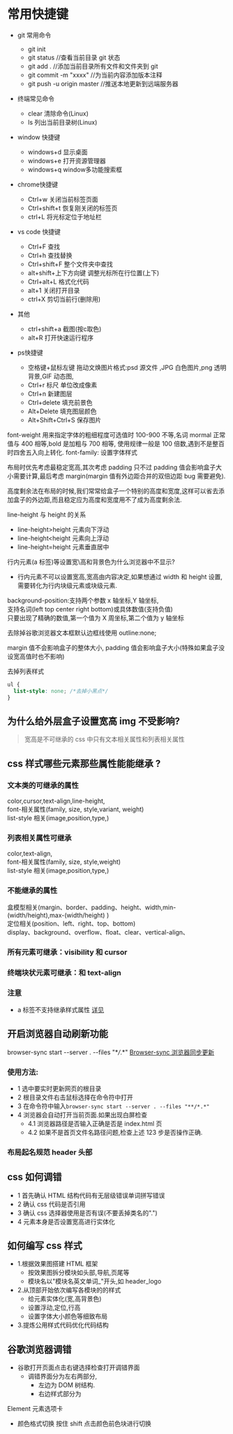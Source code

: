 # 常用快捷键
* git 常用命令
  * git init
  * git status //查看当前目录 git 状态
  * git add . //添加当前目录所有文件和文件夹到 git
  * git commit -m "xxxx" //为当前内容添加版本注释
  * git push -u origin master //推送本地更新到远端服务器

* 终端常见命令
  * clear 清除命令(Linux)
  * ls 列出当前目录树(Linux)
* window 快捷键
  * windows+d 显示桌面
  * windows+e 打开资源管理器
  * windows+q window多功能搜索框
* chrome快捷键
  * Ctrl+w 关闭当前标签页面
  * Ctrl+shift+t 恢复刚关闭的标签页
  * ctrl+L 将光标定位于地址栏
* vs code 快捷键
  * Ctrl+F 查找
  * Ctrl+h 查找替换
  * Ctrl+shift+F 整个文件夹中查找
  * alt+shift+上下方向键 调整光标所在行位置(上下)
  * Ctrl+alt+L 格式化代码
  * alt+1 关闭打开目录
  * ctrl+X 剪切当前行(删除用)
* 其他
  * ctrl+shift+a 截图(按c取色)
  * alt+R 打开快速运行程序

* ps快捷键 
  * 空格键+鼠标左键 拖动文焕图片格式:psd 源文件 ,JPG 白色图片,png 透明背景,GIF 动态图,
  * Ctrl+r 标尺 单位改成像素
  * Ctrl+n 新建图层
  * Ctrl+delete 填充前景色
  * Alt+Delete 填充图层颜色
  * Alt+Shift+Ctrl+S   保存图片

font-weight 用来指定字体的粗细程度可选值时 100-900 不等,名词 mormal 正常值与 400 相等,bold 是加粗与 700 相等,
使用规律一般是 100 倍数,遇到不是整百时四舍五入向上转化.
font-family: 设置字体样式

布局时优先考虑最稳定宽高,其次考虑 padding 只不过 padding 值会影响盒子大小需要计算,最后考虑 margin(margin 值有外边距合并的双倍边距 bug 需要避免).

高度剩余法在布局的时候,我们常常给盒子一个特别的高度和宽度,这样可以省去添加盒子的外边距,而且稳定应为高度和宽度用不了成为高度剩余法.

line-height 与 height 的关系

* line-height>height 元素向下浮动
* line-height<height 元素向上浮动
* line-height=height 元素垂直居中

行内元素(a 标签)等设置宽\高和背景色为什么浏览器中不显示?

* 行内元素不可以设置宽高,宽高由内容决定,如果想通过 width 和 height 设置,需要转化为行内块级元素或块级元素.

background-position:支持两个参数 x 轴坐标,Y 轴坐标,  
支持名词(left top center right bottom)或具体数值(支持负值)  
只要出现了精确的数值,第一个值为 X 周坐标,第二个值为 y 轴坐标

去除掉谷歌浏览器文本框默认边框线使用
outline:none;

margin 值不会影响盒子的整体大小,
padding 值会影响盒子大小(特殊如果盒子没设宽高值时也不影响)

去掉列表样式

```css
ul {
  list-style: none; /*去掉小黑点*/
}
```

## 为什么给外层盒子设置宽高 img 不受影响?

> 宽高是不可继承的 css 中只有文本相关属性和列表相关属性

## css 样式哪些元素那些属性能能继承 ?

### 文本类的可继承的属性

color,cursor,text-align,line-height,  
font-相关属性(family, size, style,variant, weight)  
list-style 相关(image,position,type,)

### 列表相关属性可继承

color,text-align,  
font-相关属性(family, size, style,weight)  
list-style 相关(image,position,type,)

### 不能继承的属性

盒模型相关(margin、border、padding、height、width,min-(width/height),max-(width/height) )  
定位相关(position、left、right、top、bottom)  
display、background、overflow、float、clear、vertical-align、

### 所有元素可继承：visibility 和 cursor

### 终端块状元素可继承：和 text-align

### 注意

* a 标签不支持继承样式属性
  [详见](http://www.zhufengpeixun.cn/qianduanjishuziliao/qianduanCSSziliao/2016-07-24/530.html)

## 开启浏览器自动刷新功能

browser-sync start --server . --files "\*_/_.\*"
[Browser-sync 浏览器同步更新](http://www.browsersync.cn/)

### 使用方法:

* 1 选中要实时更新网页的根目录
* 2 根目录文件右击鼠标选择在命令符中打开
* 3 在命令符中输入`browser-sync start --server . --files "**/*.*"`
* 4 浏览器会自动打开当前页面.如果出现白屏检查
  * 4.1 浏览器路径是否输入正确是否是 index.html 页
  * 4.2 如果不是首页文件名路径问题,检查上述 123 步是否操作正确.

### 布局起名规范 header 头部

## css 如何调错

* 1 首先确认 HTML 结构代码有无层级错误单词拼写错误
* 2 确认 css 代码是否引用
* 3 确认 css 选择器使用是否有误(不要丢掉类名的".")
* 4 元素本身是否设置宽高进行实体化

## 如何编写 css 样式

* 1.根据效果图搭建 HTML 框架
  * 按效果图拆分模块如头部,导航,页尾等
  * 模块名以"模块名英文单词\_"开头,如 header_logo
* 2.从顶部开始依次编写各模块的的样式
  * 给元素实体化(宽,高背景色)
  * 设置浮动,定位,行高
  * 设置字体大小颜色等细致布局
* 3.提炼公用样式代码优化代码结构

## 谷歌浏览器调错

* 谷歌打开页面点击右键选择检查打开调错界面
  * 调错界面分为左右两部分,
    * 左边为 DOM 树结构.
    * 右边样式部分为

Element 元素选项卡

* 颜色格式切换 按住 shift 点击颜色前色块进行切换
